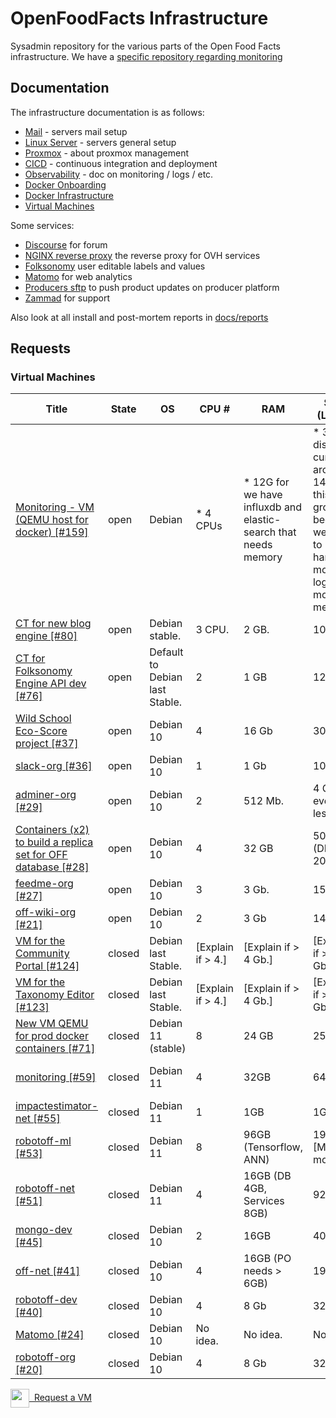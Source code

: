 # OpenFoodFacts Infrastructure
Sysadmin repository for the various parts of the Open Food Facts infrastructure.
We have a [specific repository regarding monitoring](https://github.com/openfoodfacts/openfoodfacts-monitoring)


## Documentation

The infrastructure documentation is as follows:

- [Mail](./docs/mail.md) - servers mail setup
- [Linux Server](./docs/linux-server.md) - servers general setup
- [Proxmox](./docs/promox.md) - about proxmox management
- [CICD](./docs/cicd.md) - continuous integration and deployment
- [Observability](./docs/observability.md) - doc on monitoring / logs / etc.
- [Docker Onboarding](./docs/docker_onboarding.md)
- [Docker Infrastructure](./docs/docker_architecture.md)
- [Virtual Machines](#virtual-machines)

Some services:

- [Discourse](./docs/discourse.md) for forum
- [NGINX reverse proxy](./docs/nginx-reverse-proxy.md) the reverse proxy for OVH services
- [Folksonomy](./docs/folksonomy.md) user editable labels and values
- [Matomo](./docs/matomo.md) for web analytics
- [Producers sftp](./docs/producers_sftp.md) to push product updates on producer platform
- [Zammad](./docs/zammad.md) for support

Also look at all install and post-mortem reports in [docs/reports](./docs/reports/)

## Requests

### Virtual Machines

<!-- VM table -->
|                                                                      Title                                                                      |State |              OS              |      CPU #      |                              RAM                              |                                                    SSD (Local)                                                    |    HDD (Remote)     |                                       Services                                        |
|-------------------------------------------------------------------------------------------------------------------------------------------------|------|------------------------------|-----------------|---------------------------------------------------------------|-------------------------------------------------------------------------------------------------------------------|---------------------|---------------------------------------------------------------------------------------|
|<a href=https://github.com/openfoodfacts/openfoodfacts-infrastructure/issues/159>Monitoring - VM (QEMU host for docker) [#159]</a>               |open  |Debian                        |* 4 CPUs         |* 12G for we have influxdb and elastic-search that needs memory|* 30 Go disk (it is currently around 14G, but this will grow because we want to harvest more logs and more metrics)|* 50Go for ES backups|Docker, docker-compose                                                                 |
|<a href=https://github.com/openfoodfacts/openfoodfacts-infrastructure/issues/80>CT for new blog engine [#80]</a>                                 |open  |Debian stable.                |3 CPU.           |2 GB.                                                          |10 GB                                                                                                              |--                   |LAMP + wordpress.                                                                      |
|<a href=https://github.com/openfoodfacts/openfoodfacts-infrastructure/issues/76>CT for Folksonomy Engine API dev [#76]</a>                       |open  |Default to Debian last Stable.|2                |1 GB                                                           |12 GB.                                                                                                             |-                    |PostgreSQL, Python3.                                                                   |
|<a href=https://github.com/openfoodfacts/openfoodfacts-infrastructure/issues/37> Wild School Eco-Score project [#37]</a>                         |open  |Debian 10                     |4                |16 Gb                                                          |30 Gb                                                                                                              |0                    |MongoDB                                                                                |
|<a href=https://github.com/openfoodfacts/openfoodfacts-infrastructure/issues/36> slack-org [#36]</a>                                             |open  |Debian 10                     |1                |1 Gb                                                           |10 Gb                                                                                                              |None                 |Node.js                                                                                |
|<a href=https://github.com/openfoodfacts/openfoodfacts-infrastructure/issues/29> adminer-org [#29]</a>                                           |open  |Debian 10                     |2                |512 Mb.                                                        |4 Gb or even less.                                                                                                 |0                    |Nginx, PHP, Adminer.                                                                   |
|<a href=https://github.com/openfoodfacts/openfoodfacts-infrastructure/issues/28>Containers (x2) to build a replica set for OFF database [#28]</a>|open  |Debian 10                     |4                |32 GB                                                          |50 GB (DB = 20 GB).                                                                                                |0                    |Mongodb.                                                                               |
|<a href=https://github.com/openfoodfacts/openfoodfacts-infrastructure/issues/27> feedme-org [#27]</a>                                            |open  |Debian 10                     |3                |3 Gb.                                                          |15 Gb.                                                                                                             |0                    |PostgreSQL, Node.js, Nginx.                                                            |
|<a href=https://github.com/openfoodfacts/openfoodfacts-infrastructure/issues/21> off-wiki-org [#21]</a>                                          |open  |Debian 10                     |2                |3 Gb                                                           |14 Gb.                                                                                                             |14 Gb                |Apache, PHP, MySQL, Mediawiki.                                                         |
|<a href=https://github.com/openfoodfacts/openfoodfacts-infrastructure/issues/124>VM for the Community Portal [#124]</a>                          |closed|Debian last Stable.           |[Explain if > 4.]|[Explain if > 4 Gb.]                                           |[Explain if > 32 Gb.]                                                                                              |[Explain if > 1 Tb.] |Python/Django, probably PostgreSQL, probably Apache and all Dockerized                 |
|<a href=https://github.com/openfoodfacts/openfoodfacts-infrastructure/issues/123>VM for the Taxonomy Editor [#123]</a>                           |closed|Debian last Stable.           |[Explain if > 4.]|[Explain if > 4 Gb.]                                           |[Explain if > 32 Gb.]                                                                                              |[Explain if > 1 Tb.] |Python, probably PostgreSQL, probably Apache for lightweight API serving from Docker   |
|<a href=https://github.com/openfoodfacts/openfoodfacts-infrastructure/issues/71>New VM QEMU for prod docker containers [#71]</a>                 |closed|Debian 11 (stable)            |8                |24 GB                                                          |256 GB.                                                                                                            |-                    |Services deployed in production:                                                       |
|<a href=https://github.com/openfoodfacts/openfoodfacts-infrastructure/issues/59> monitoring [#59]</a>                                            |closed|Debian 11                     |4                |32GB                                                           |64GB                                                                                                               |500GB (ovh3 mount)   |Docker: ElasticSearch (Kibana?, Logstash?), Grafana, InfluxDB, Prometheus, Alertmanager|
|<a href=https://github.com/openfoodfacts/openfoodfacts-infrastructure/issues/55> impactestimator-net [#55]</a>                                   |closed|Debian 11                     |1                |1GB                                                            |1Gb                                                                                                                |0                    |https://github.com/openfoodfacts/impactestimator                                       |
|<a href=https://github.com/openfoodfacts/openfoodfacts-infrastructure/issues/53> robotoff-ml [#53]</a>                                           |closed|Debian 11                     |8                |96GB (Tensorflow, ANN)                                         |192GB [ML models]                                                                                                  |100GB                |Tensorflow + ElasticSearch                                                             |
|<a href=https://github.com/openfoodfacts/openfoodfacts-infrastructure/issues/51> robotoff-net [#51]</a>                                          |closed|Debian 11                     |4                |16GB (DB 4GB, Services 8GB)                                    |92GB                                                                                                               |0GB                  |Robotoff API + Schedulers + Workers, PostgreSQL DB                                     |
|<a href=https://github.com/openfoodfacts/openfoodfacts-infrastructure/issues/45> mongo-dev [#45]</a>                                             |closed|Debian 10                     |2                |16GB                                                           |40GB                                                                                                               |                     |MongoDB running in Docker                                                              |
|<a href=https://github.com/openfoodfacts/openfoodfacts-infrastructure/issues/41> off-net [#41]</a>                                               |closed|Debian 10                     |4                |16GB (PO needs > 6GB)                                          |192GB                                                                                                              |0GB                  |ProductOpener frontend + backend, MongoDB, PostgreSQL, Memcached                       |
|<a href=https://github.com/openfoodfacts/openfoodfacts-infrastructure/issues/40> robotoff-dev [#40]</a>                                          |closed|Debian 10                     |4                |8 Gb                                                           |32 Gb                                                                                                              |100 Gb               |robotoff, elastic search, tensorflow, postgresql                                       |
|<a href=https://github.com/openfoodfacts/openfoodfacts-infrastructure/issues/24> Matomo [#24]</a>                                                |closed|Debian 10                     |No idea.         |No idea.                                                       |No idea.                                                                                                           |No idea.             |LAMP                                                                                   |
|<a href=https://github.com/openfoodfacts/openfoodfacts-infrastructure/issues/20> robotoff-org [#20]</a>                                          |closed|Debian 10                     |4                |8 Gb                                                           |32 Gb                                                                                                              |100 Gb               |robotoff, elastic search, tensorflow, postgresql                                       |
<!-- VM table -->

<a href="https://github.com/openfoodfacts/openfoodfacts-infrastructure/issues/new?assignees=cquest&labels=container&template=vm-template.md&title="><img src="./scripts/add.png" style="background: transparent; vertical-align: middle" width="30"/>&nbsp;&nbsp;Request a VM</img></a>

